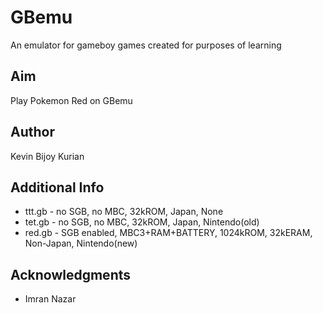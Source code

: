# GBemu
An emulator for gameboy games created for purposes of learning

## Aim
Play Pokemon Red on GBemu

## Author
Kevin Bijoy Kurian

## Additional Info
* ttt.gb - no SGB, no MBC, 32kROM, Japan, None
* tet.gb - no SGB, no MBC, 32kROM, Japan, Nintendo(old)
* red.gb - SGB enabled, MBC3+RAM+BATTERY, 1024kROM, 32kERAM, Non-Japan, Nintendo(new)
## Acknowledgments
* Imran Nazar

